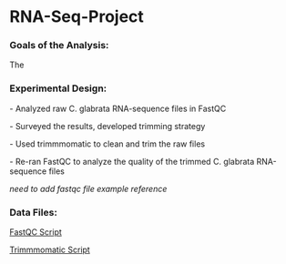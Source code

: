 # RNA-Seq-Project
<h3>Goals of the Analysis:</h3>
<p>The</p>
<h3>Experimental Design:</h3>
<p>- Analyzed raw C. glabrata RNA-sequence files in FastQC</p>
<p>- Surveyed the results, developed trimming strategy</p>
<p>- Used trimmmomatic to clean and trim the raw files</p>
<p>- Re-ran FastQC to analyze the quality of the trimmed C. glabrata RNA-sequence files</p>

*need to add fastqc file example reference*

<h3>Data Files:</h3>

<a href=/fastqc.SBATCH> FastQC Script</a>

<a href=/trimmomatic.SBATCH> Trimmmomatic Script<a/>

